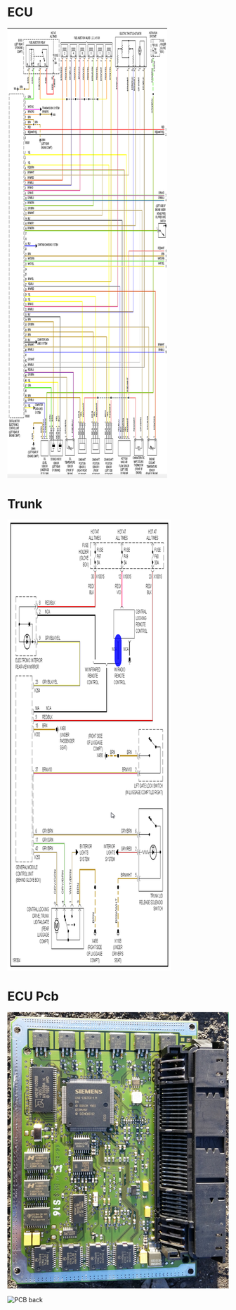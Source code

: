 
# ECU

![x](oem_docs/Bmw/2000_3_Series_e46/e46_engine_1.png)

# Trunk

![x](oem_docs/Bmw/2000_3_Series_e46/e46_trunk.png)

# ECU Pcb

![PCB front](oem_docs/Bmw/2000_3_Series_e46/2000_e46_oem_ecu_pcb_top.jpg)

![PCB back](oem_docs/Bmw/2000_3_Series_e46/2000_e46_oem_ecu_pcb_back.jpg)

